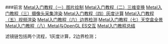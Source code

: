 ###前言
[Metal入门教程（一）图片绘制](https://www.jianshu.com/p/cddf73c6c05e)
[Metal入门教程（二）三维变换](https://www.jianshu.com/p/b9d8f0f72fd9)
[Metal入门教程（三）摄像头采集渲染](https://www.jianshu.com/p/d3d698120891)
[Metal入门教程（四）灰度计算](https://www.jianshu.com/p/3e4acb8d36fd)
[Metal入门教程（五）视频渲染](https://www.jianshu.com/p/7114536d705a)
[Metal入门教程（六）边界检测](https://www.jianshu.com/p/2a07b4e33396)
[Metal入门教程（七）天空盒全景](https://www.jianshu.com/p/a938db5a7ccf)
[Metal入门教程（八）Metal与OpenGL ES交互](https://www.jianshu.com/p/0aedfca971fa)
[Metal入门教程总结](https://www.jianshu.com/p/625fb38eb411)

滤镜链包括两个流程，1灰度计算，2边界检测；